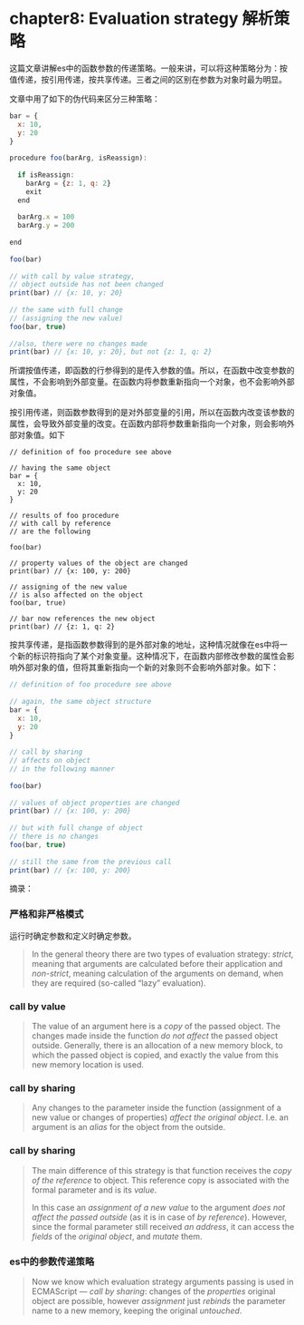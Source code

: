 # chapter8: Evaluation strategy 解析策略

这篇文章讲解es中的函数参数的传递策略。一般来讲，可以将这种策略分为：按值传递，按引用传递，按共享传递。三者之间的区别在参数为对象时最为明显。

文章中用了如下的伪代码来区分三种策略：

```javascript
bar = {
  x: 10,
  y: 20
}
  
procedure foo(barArg, isReassign):
  
  if isReassign:
    barArg = {z: 1, q: 2}
    exit
  end
  
  barArg.x = 100
  barArg.y = 200
  
end
  
foo(bar)
  
// with call by value strategy,
// object outside has not been changed 
print(bar) // {x: 10, y: 20}
  
// the same with full change
// (assigning the new value)
foo(bar, true)
  
//also, there were no changes made
print(bar) // {x: 10, y: 20}, but not {z: 1, q: 2}
```

所谓按值传递，即函数的行参得到的是传入参数的值。所以，在函数中改变参数的属性，不会影响到外部变量。在函数内将参数重新指向一个对象，也不会影响外部对象值。

按引用传递，则函数参数得到的是对外部变量的引用，所以在函数内改变该参数的属性，会导致外部变量的改变。在函数内部将参数重新指向一个对象，则会影响外部对象值。如下

```
// definition of foo procedure see above
  
// having the same object
bar = {
  x: 10,
  y: 20
}
  
// results of foo procedure
// with call by reference
// are the following
  
foo(bar)
  
// property values of the object are changed 
print(bar) // {x: 100, y: 200}
  
// assigning of the new value
// is also affected on the object
foo(bar, true)
  
// bar now references the new object
print(bar) // {z: 1, q: 2}
```

按共享传递，是指函数参数得到的是外部对象的地址，这种情况就像在es中将一个新的标识符指向了某个对象变量。这种情况下，在函数内部修改参数的属性会影响外部对象的值，但将其重新指向一个新的对象则不会影响外部对象。如下：

```Javascript
// definition of foo procedure see above
  
// again, the same object structure
bar = {
  x: 10,
  y: 20
}
  
// call by sharing
// affects on object
// in the following manner
  
foo(bar)
  
// values of object properties are changed
print(bar) // {x: 100, y: 200}
  
// but with full change of object
// there is no changes
foo(bar, true)
  
// still the same from the previous call
print(bar) // {x: 100, y: 200}
```



摘录：

### 严格和非严格模式

运行时确定参数和定义时确定参数。

> In the general theory there are two types of evaluation strategy: *strict*, meaning that arguments are calculated before their application and *non-strict*, meaning calculation of the arguments on demand, when they are required (so-called “lazy” evaluation).

### call by value

> The value of an argument here is a *copy* of the passed object. The changes made inside the function *do not affect* the passed object outside. Generally, there is an allocation of a new memory block, to which the passed object is copied, and exactly the value from this new memory location is used.

### call by sharing

> Any changes to the parameter inside the function (assignment of a new value or changes of properties) *affect the original object*. I.e. an argument is an *alias* for the object from the outside.

### call by sharing

> The main difference of this strategy is that function receives the *copy of the reference* to object. This reference copy is associated with the formal parameter and is its *value*.
>
> In this case an *assignment of a new value* to the argument *does not affect the passed outside* (as it is in case of *by reference*). However, since the formal parameter still received *an address*, it can access the *fields* of the *original object*, and *mutate* them.

### es中的参数传递策略

> Now we know which evaluation strategy arguments passing is used in ECMAScript — *call by sharing*: changes of the *properties* original object are possible, however *assignment* just *rebinds* the parameter name to a new memory, keeping the original *untouched*.